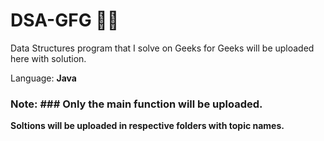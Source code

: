 # DSA-GFG 👨‍💻

Data Structures program that I solve on Geeks for Geeks will be uploaded here with solution.

Language: __Java__

### Note: ### Only the main function will be uploaded.


__Soltions will be uploaded in respective folders with topic names.__
